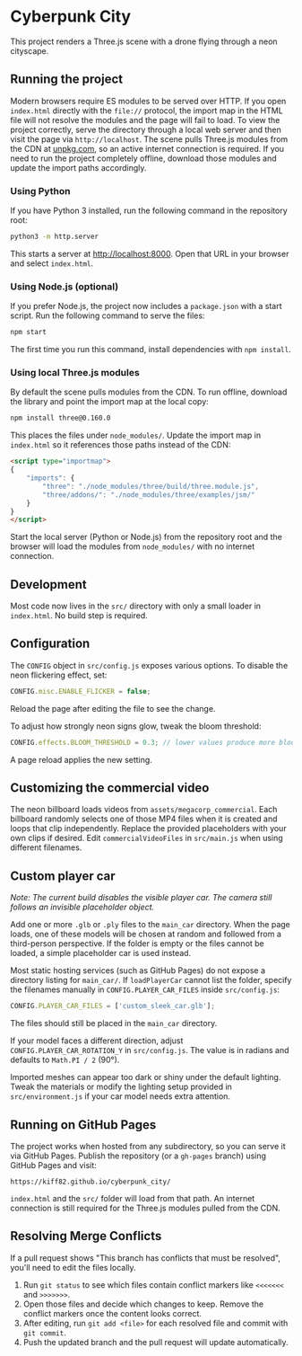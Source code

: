 # Cyberpunk City

This project renders a Three.js scene with a drone flying through a neon cityscape.

## Running the project

Modern browsers require ES modules to be served over HTTP. If you open `index.html` directly with the `file://` protocol, the import map in the HTML file will not resolve the modules and the page will fail to load. To view the project correctly, serve the directory through a local web server and then visit the page via `http://localhost`.
The scene pulls Three.js modules from the CDN at [unpkg.com](https://unpkg.com/), so an active internet connection is required. If you need to run the project completely offline, download those modules and update the import paths accordingly.


### Using Python

If you have Python 3 installed, run the following command in the repository root:

```bash
python3 -m http.server
```

This starts a server at [http://localhost:8000](http://localhost:8000). Open that URL in your browser and select `index.html`.

### Using Node.js (optional)

If you prefer Node.js, the project now includes a `package.json` with a start
script. Run the following command to serve the files:

```bash
npm start
```


The first time you run this command, install dependencies with `npm install`.

### Using local Three.js modules

By default the scene pulls modules from the CDN. To run offline, download the
library and point the import map at the local copy:

```bash
npm install three@0.160.0
```

This places the files under `node_modules/`. Update the import map in
`index.html` so it references those paths instead of the CDN:

```html
<script type="importmap">
{
    "imports": {
        "three": "./node_modules/three/build/three.module.js",
        "three/addons/": "./node_modules/three/examples/jsm/"
    }
}
</script>
```

Start the local server (Python or Node.js) from the repository root and the
browser will load the modules from `node_modules/` with no internet connection.

## Development

Most code now lives in the `src/` directory with only a small loader in `index.html`. No build step is required.

## Configuration

The `CONFIG` object in `src/config.js` exposes various options. To disable the neon flickering effect, set:

```javascript
CONFIG.misc.ENABLE_FLICKER = false;
```

Reload the page after editing the file to see the change.

To adjust how strongly neon signs glow, tweak the bloom threshold:

```javascript
CONFIG.effects.BLOOM_THRESHOLD = 0.3; // lower values produce more bloom
```

A page reload applies the new setting.

## Customizing the commercial video

The neon billboard loads videos from `assets/megacorp_commercial`.
Each billboard randomly selects one of those MP4 files when it is created and
loops that clip independently. Replace the provided placeholders with your own
clips if desired. Edit `commercialVideoFiles` in `src/main.js` when using
different filenames.

## Custom player car

*Note: The current build disables the visible player car. The camera still
follows an invisible placeholder object.*

Add one or more `.glb` or `.ply` files to the `main_car` directory. When the
page loads, one of these models will be chosen at random and followed from a
third-person perspective. If the folder is empty or the files cannot be loaded,
a simple placeholder car is used instead.

Most static hosting services (such as GitHub Pages) do not expose a directory
listing for `main_car/`. If `loadPlayerCar` cannot list the folder, specify the
filenames manually in `CONFIG.PLAYER_CAR_FILES` inside `src/config.js`:

```javascript
CONFIG.PLAYER_CAR_FILES = ['custom_sleek_car.glb'];
```

The files should still be placed in the `main_car` directory.

If your model faces a different direction, adjust `CONFIG.PLAYER_CAR_ROTATION_Y`
in `src/config.js`. The value is in radians and defaults to `Math.PI / 2` (90°).

Imported meshes can appear too dark or shiny under the default lighting.
Tweak the materials or modify the lighting setup provided in
`src/environment.js` if your car model needs extra attention.


## Running on GitHub Pages

The project works when hosted from any subdirectory, so you can serve it via GitHub Pages. Publish the repository (or a `gh-pages` branch) using GitHub Pages and visit:

```
https://kiff82.github.io/cyberpunk_city/
```

`index.html` and the `src/` folder will load from that path. An internet connection is still required for the Three.js modules pulled from the CDN.

## Resolving Merge Conflicts

If a pull request shows "This branch has conflicts that must be resolved", you'll need to edit the files locally.

1. Run `git status` to see which files contain conflict markers like `<<<<<<<` and `>>>>>>>`.
2. Open those files and decide which changes to keep. Remove the conflict markers once the content looks correct.
3. After editing, run `git add <file>` for each resolved file and commit with `git commit`.
4. Push the updated branch and the pull request will update automatically.

